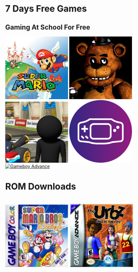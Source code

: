 # 7 Days Free Games




## Gaming At School For Free




[<img alt="Mario 64" width="200px" src="https://raw.githubusercontent.com/QaPd/QaPd.github.io/main/64.jpeg" />](https://sz-games.github.io/Games2/sm64/) [<img alt="FNAF" width="200px" src="https://raw.githubusercontent.com/QaPd/QaPd.github.io/main/fnaf1.jpeg" />](https://wellsousaaa.github.io/Five-Nights-at-Freddys-Web/) [<img alt="Stickman Tour Kart" width="200px" src="https://raw.githubusercontent.com/QaPd/QaPd.github.io/main/STICKMANTK.png" />](https://sz-games.github.io/games/game.html?game=https://sz-games.github.io/Games8/STICKMANTOURKART) [<img alt = "Gameboy Advance" width="200px" src="https://raw.githubusercontent.com/QaPd/QaPd.github.io/main/gba.png" />](https://michelhe.github.io/rustboyadvance-ng/) [<img alt = "Gameboy Advance" width="200px" src="https://raw.githubusercontent.com/QaPd/QaPd.github.io/main/uno.png" />](https://sz-games.github.io/games/game.html?game=https://sz-games.github.io/Games9/uno/index.html)

# ROM Downloads

# [<img alt="Mario Deluxe" width="200px" src="https://raw.githubusercontent.com/QaPd/QaPd.github.io/main/Super-Mario-Bros.-Deluxe.png" />](https://github.com/vbaemulator/GBC-Roms/raw/main/Super%20Mario%20Bros.%20Deluxe%20(Europe)%20(Rev%202).zip) [<img alt="Urbz" width="200px" src="https://raw.githubusercontent.com/QaPd/QaPd.github.io/main/the-urbz-sims-in-the-city.png" />](https://github.com/vbaemulator/GBA-Roms/raw/main/Urbz%2C%20The%20-%20Sims%20in%20the%20City%20(USA%2C%20Europe)%20(En%2CFr%2CDe%2CEs%2CIt%2CNl).zip)
